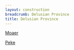 ```yaml
---
layout: construction
breadcrumb: Delusian Province
title: Delusian Province
---
```


[Moaer](moaer)

[Peke](peke)
